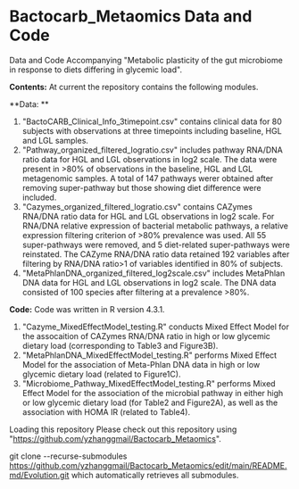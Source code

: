 # Bactocarb_Metaomics Data and Code #
Data and Code Accompanying "Metabolic plasticity of the gut microbiome in response to diets differing in glycemic load".

**Contents:** At current the repository contains the following modules.

**Data: **
1. "BactoCARB_Clinical_Info_3timepoint.csv" contains clinical data for 80 subjects with observations at three timepoints including baseline, HGL and LGL samples.
2. "Pathway_organized_filtered_logratio.csv" includes pathway RNA/DNA ratio data for HGL and LGL observations in log2 scale. The data were present in >80% of observations in the baseline, HGL and LGL metagenomic samples. A total of 147 pathways werer obtained after removing super-pathway but those showing diet difference were included.
3. "Cazymes_organized_filtered_logratio.csv" contains CAZymes RNA/DNA ratio data for HGL and LGL observations in log2 scale. For RNA/DNA relative expression of bacterial metabolic pathways, a relative expression filtering criterion of >80% prevalence was used. All 55 super-pathways were removed, and 5 diet-related super-pathways were reinstated. The CAZyme RNA/DNA ratio data retained 192 variables after filtering by RNA/DNA ratio>1 of variables identified in 80% of subjects.
4. "MetaPhlanDNA_organized_filtered_log2scale.csv" includes MetaPhlan DNA data for HGL and LGL observations in log2 scale. The DNA data consisted of 100 species after filtering at a prevalence >80%.
   
**Code:**
Code was written in R version 4.3.1. 
1. "Cazyme_MixedEffectModel_testing.R" conducts Mixed Effect Model for the assocaition of CAZymes RNA/DNA ratio in high or low glycemic dietary load (corresponding to Table3 and Figure3B).
2. "MetaPhlanDNA_MixedEffectModel_testing.R" performs Mixed Effect Model for the association of Meta-Phlan DNA data in high or low glycemic dietary load (related to Figure1C). 
3. "Microbiome_Pathway_MixedEffectModel_testing.R" performs Mixed Effect Model for the association of the microbial pathway in either high or low glycemic dietary load (for Table2 and Figure2A), as well as the association with HOMA IR (related to Table4).


Loading this repository
Please check out this repository using "https://github.com/yzhanggmail/Bactocarb_Metaomics".

git clone --recurse-submodules https://github.com/yzhanggmail/Bactocarb_Metaomics/edit/main/README.md/Evolution.git
which automatically retrieves all submodules.
